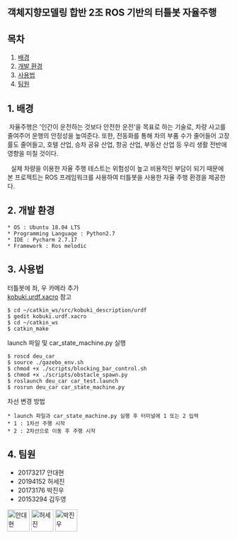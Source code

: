## 객체지향모델링 합반 2조 ROS 기반의 터틀봇 자율주행

## 목차

1. [배경](#1-배경)
2. [개발 환경](#2-개발-환경)
3. [사용법](#3-사용법)
4. [팀원](#4-팀원)

## 1. 배경

&nbsp;자율주행은 '인간이 운전하는 것보다 안전한 운전'을 목표로 하는 기술로, 차량 사고를 줄여주어 운행의 안정성을 높여준다. 또한, 전동화를 통해 차의 부품 수가 줄어들어 고장률도 줄어들고, 호텔 산업, 승차 공유 산업, 항공 산업, 부동산 산업 등 우리 생활 전반에 영향을 미칠 것이다.

&nbsp; 실제 차량을 이용한 자율 주행 테스트는 위험성이 높고 비용적인 부담이 되기 때문에 본 프로젝트는 ROS 프레임워크를 사용하여 터틀봇을 사용한 자율 주행 환경을 제공한다.

## 2. 개발 환경

```
* OS : Ubuntu 18.04 LTS
* Programming Language : Python2.7
* IDE : Pycharm 2.7.17
* Framework : Ros melodic
```

## 3. 사용법

터틀봇에 좌, 우 카메라 추가  
[kobuki.urdf.xacro](https://github.com/ads0070/deu_car/blob/master/kobuki.urdf.xacro) 참고
```
$ cd ~/catkin_ws/src/kobuki_description/urdf
$ gedit kobuki.urdf.xacro
$ cd ~/catkin_ws
$ catkin_make
```

launch 파일 및 car_state_machine.py 실행

```
$ roscd deu_car
$ source ./gazebo_env.sh
$ chmod +x ./scripts/blocking_bar_control.sh
$ chmod +x ./scripts/obstacle_spawn.py
$ roslaunch deu_car car_test.launch
$ rosrun deu_car car_state_machine.py
```

차선 변경 방법
```
* launch 파일과 car_state_machine.py 실행 후 터미널에 1 또는 2 입력
* 1 : 1차선 주행 시작
* 2 : 2차선으로 이동 후 주행 시작
```

## 4. 팀원
- 20173217 안대현
- 20194152 허세진
- 20173176 박진우
- 20153294 김두영


<a href="https://github.com/ads0070" title="20173217 안대현">
<img src="https://avatars.githubusercontent.com/u/73926856?v=4" height="50" alt="안대현"/></a>

<a href="https://github.com/Heosejin98" title="20194152 허세진">
<img src="https://avatars.githubusercontent.com/u/61305083?v=4" height="50" alt="허세진"/></a>

<a href="https://github.com/014787410"  title="20173176 박진우">
<img src="https://avatars.githubusercontent.com/u/93768331?v=4" height="50" alt="박진우"/></a>
